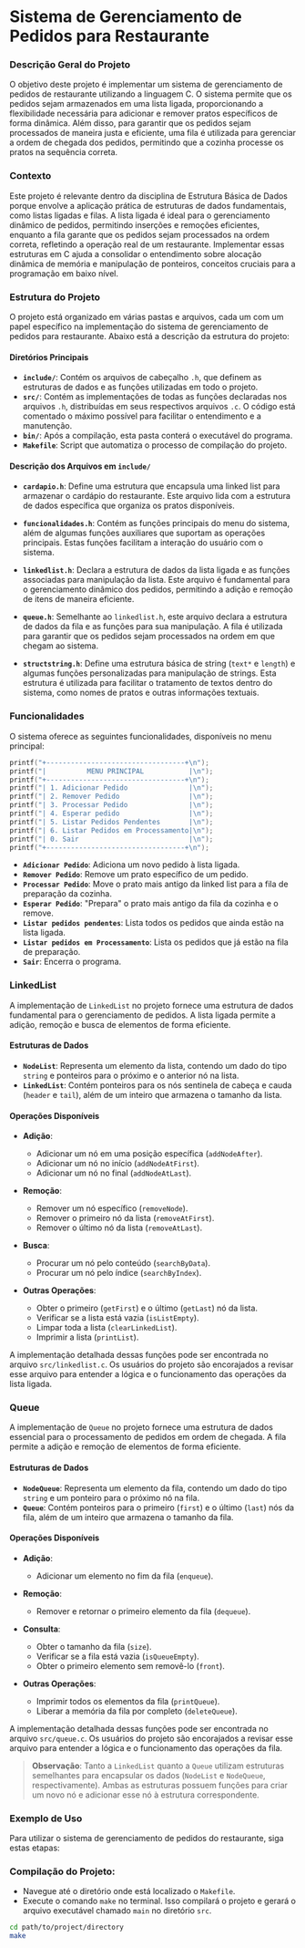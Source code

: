 # Sistema de Gerenciamento de Pedidos para Restaurante


### Descrição Geral do Projeto
O objetivo deste projeto é implementar um sistema de gerenciamento de pedidos de restaurante utilizando a linguagem C. O sistema permite que os pedidos sejam armazenados em uma lista ligada, proporcionando a flexibilidade necessária para adicionar e remover pratos específicos de forma dinâmica. Além disso, para garantir que os pedidos sejam processados de maneira justa e eficiente, uma fila é utilizada para gerenciar a ordem de chegada dos pedidos, permitindo que a cozinha processe os pratos na sequência correta.

### Contexto
Este projeto é relevante dentro da disciplina de Estrutura Básica de Dados porque envolve a aplicação prática de estruturas de dados fundamentais, como listas ligadas e filas. A lista ligada é ideal para o gerenciamento dinâmico de pedidos, permitindo inserções e remoções eficientes, enquanto a fila garante que os pedidos sejam processados na ordem correta, refletindo a operação real de um restaurante. Implementar essas estruturas em C ajuda a consolidar o entendimento sobre alocação dinâmica de memória e manipulação de ponteiros, conceitos cruciais para a programação em baixo nível.

### Estrutura do Projeto

O projeto está organizado em várias pastas e arquivos, cada um com um papel específico na implementação do sistema de gerenciamento de pedidos para restaurante. Abaixo está a descrição da estrutura do projeto:

#### Diretórios Principais

- **`include/`**: Contém os arquivos de cabeçalho `.h`, que definem as estruturas de dados e as funções utilizadas em todo o projeto.
- **`src/`**: Contém as implementações de todas as funções declaradas nos arquivos `.h`, distribuídas em seus respectivos arquivos `.c`. O código está comentado o máximo possível para facilitar o entendimento e a manutenção.
- **`bin/`**: Após a compilação, esta pasta conterá o executável do programa.
- **`Makefile`**: Script que automatiza o processo de compilação do projeto.

#### Descrição dos Arquivos em `include/`

- **`cardapio.h`**: Define uma estrutura que encapsula uma linked list para armazenar o cardápio do restaurante. Este arquivo lida com a estrutura de dados específica que organiza os pratos disponíveis.

- **`funcionalidades.h`**: Contém as funções principais do menu do sistema, além de algumas funções auxiliares que suportam as operações principais. Estas funções facilitam a interação do usuário com o sistema.

- **`linkedlist.h`**: Declara a estrutura de dados da lista ligada e as funções associadas para manipulação da lista. Este arquivo é fundamental para o gerenciamento dinâmico dos pedidos, permitindo a adição e remoção de itens de maneira eficiente.

- **`queue.h`**: Semelhante ao `linkedlist.h`, este arquivo declara a estrutura de dados da fila e as funções para sua manipulação. A fila é utilizada para garantir que os pedidos sejam processados na ordem em que chegam ao sistema.

- **`structstring.h`**: Define uma estrutura básica de string (`text*` e `length`) e algumas funções personalizadas para manipulação de strings. Esta estrutura é utilizada para facilitar o tratamento de textos dentro do sistema, como nomes de pratos e outras informações textuais.

### Funcionalidades

O sistema oferece as seguintes funcionalidades, disponíveis no menu principal:

```c
printf("+----------------------------------+\n");
printf("|          MENU PRINCIPAL           |\n");
printf("+----------------------------------+\n");
printf("| 1. Adicionar Pedido               |\n");
printf("| 2. Remover Pedido                 |\n");
printf("| 3. Processar Pedido               |\n");
printf("| 4. Esperar pedido                 |\n");
printf("| 5. Listar Pedidos Pendentes       |\n");
printf("| 6. Listar Pedidos em Processamento|\n");
printf("| 0. Sair                           |\n");
printf("+----------------------------------+\n");
```
- **`Adicionar Pedido`**: Adiciona um novo pedido à lista ligada.
- **`Remover Pedido`**: Remove um prato específico de um pedido.
- **`Processar Pedido`**: Move o prato mais antigo da linked list para a fila de preparação da cozinha.
- **`Esperar Pedido`**: "Prepara" o prato mais antigo da fila da cozinha e o remove.
- **`Listar pedidos pendentes`**: Lista todos os pedidos que ainda estão na lista ligada.
- **`Listar pedidos em Processamento`**: Lista os pedidos que já estão na fila de preparação.
- **`Sair`**: Encerra o programa.

### LinkedList

A implementação de `LinkedList` no projeto fornece uma estrutura de dados fundamental para o gerenciamento de pedidos. A lista ligada permite a adição, remoção e busca de elementos de forma eficiente.

#### Estruturas de Dados

- **`NodeList`**: Representa um elemento da lista, contendo um dado do tipo `string` e ponteiros para o próximo e o anterior nó na lista.
- **`LinkedList`**: Contém ponteiros para os nós sentinela de cabeça e cauda (`header` e `tail`), além de um inteiro que armazena o tamanho da lista.

#### Operações Disponíveis

- **Adição**:
  - Adicionar um nó em uma posição específica (`addNodeAfter`).
  - Adicionar um nó no início (`addNodeAtFirst`).
  - Adicionar um nó no final (`addNodeAtLast`).

- **Remoção**:
  - Remover um nó específico (`removeNode`).
  - Remover o primeiro nó da lista (`removeAtFirst`).
  - Remover o último nó da lista (`removeAtLast`).

- **Busca**:
  - Procurar um nó pelo conteúdo (`searchByData`).
  - Procurar um nó pelo índice (`searchByIndex`).

- **Outras Operações**:
  - Obter o primeiro (`getFirst`) e o último (`getLast`) nó da lista.
  - Verificar se a lista está vazia (`isListEmpty`).
  - Limpar toda a lista (`clearLinkedList`).
  - Imprimir a lista (`printList`).

A implementação detalhada dessas funções pode ser encontrada no arquivo `src/linkedlist.c`. Os usuários do projeto são encorajados a revisar esse arquivo para entender a lógica e o funcionamento das operações da lista ligada.

### Queue

A implementação de `Queue` no projeto fornece uma estrutura de dados essencial para o processamento de pedidos em ordem de chegada. A fila permite a adição e remoção de elementos de forma eficiente.

#### Estruturas de Dados

- **`NodeQueue`**: Representa um elemento da fila, contendo um dado do tipo `string` e um ponteiro para o próximo nó na fila.
- **`Queue`**: Contém ponteiros para o primeiro (`first`) e o último (`last`) nós da fila, além de um inteiro que armazena o tamanho da fila.

#### Operações Disponíveis

- **Adição**:
  - Adicionar um elemento no fim da fila (`enqueue`).

- **Remoção**:
  - Remover e retornar o primeiro elemento da fila (`dequeue`).

- **Consulta**:
  - Obter o tamanho da fila (`size`).
  - Verificar se a fila está vazia (`isQueueEmpty`).
  - Obter o primeiro elemento sem removê-lo (`front`).

- **Outras Operações**:
  - Imprimir todos os elementos da fila (`printQueue`).
  - Liberar a memória da fila por completo (`deleteQueue`).

A implementação detalhada dessas funções pode ser encontrada no arquivo `src/queue.c`. Os usuários do projeto são encorajados a revisar esse arquivo para entender a lógica e o funcionamento das operações da fila.

> **Observação**: Tanto a `LinkedList` quanto a `Queue` utilizam estruturas semelhantes para encapsular os dados (`NodeList` e `NodeQueue`, respectivamente). Ambas as estruturas possuem funções para criar um novo nó e adicionar esse nó à estrutura correspondente.
>

### Exemplo de Uso

Para utilizar o sistema de gerenciamento de pedidos do restaurante, siga estas etapas:


### **Compilação do Projeto**:
   - Navegue até o diretório onde está localizado o `Makefile`.
   - Execute o comando `make` no terminal. Isso compilará o projeto e gerará o arquivo executável chamado `main` no diretório `src`.

   ```bash
   cd path/to/project/directory
   make
  ```
